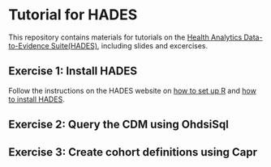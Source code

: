 Tutorial for HADES
==================

This repository contains materials for tutorials on the [Health Analytics Data-to-Evidence Suite(HADES)](https://ohdsi.github.io/Hades/), including slides and excercises.


## Exercise 1: Install HADES

Follow the instructions on the HADES website on [how to set up R](https://ohdsi.github.io/Hades/rSetup.html) and [how to install HADES](https://ohdsi.github.io/Hades/installingHades.html).

## Exercise 2: Query the CDM using OhdsiSql


## Exercise 3: Create cohort definitions using Capr
